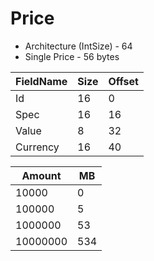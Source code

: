 # Price
* Architecture (IntSize) -  64
* Single Price - 56 bytes

|FieldName|Size|Offset|
---|----|----|
Id|16|0|
Spec|16|16|
Value|8|32|
Currency|16|40|

|Amount|MB|
---|----|
|10000|0|
|100000|5|
|1000000|53|
|10000000|534|
